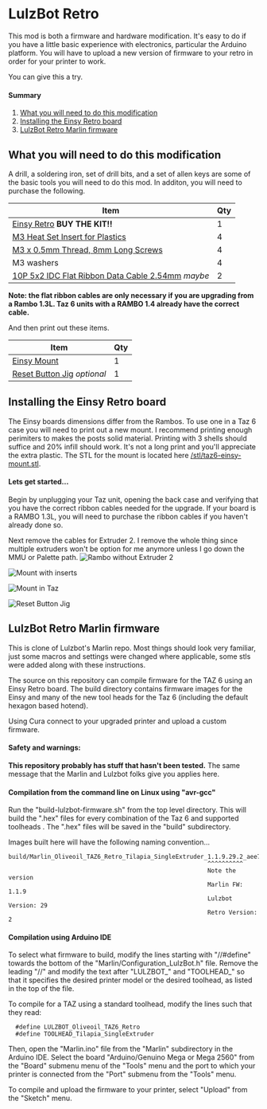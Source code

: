 # LulzBot Retro

This mod is both a firmware and hardware modification.  It's easy to do if you have a little basic experience with electronics, particular the Arduino platform.  You will have to upload a new version of firmware to your retro in order for your printer to work.


You can give this a try.

#### Summary
1. [What you will need to do this modification](#mod)
2. [Installing the Einsy Retro board](#einsy)
3. [LulzBot Retro Marlin firmware](#firmware)

<a name="mod"></a>
## What you will need to do this modification

A drill, a soldering iron, set of drill bits, and a set of allen keys are some of the basic tools you will need to do this mod.  In additon, you will need to purchase the following.

| Item                                                   | Qty |
| ------------------------------------------------------ | --- |
| [Einsy Retro][1] **BUY THE KIT!!**                     |   1 |
| [M3 Heat Set Insert for Plastics][2]                   |   4 |
| [M3 x 0.5mm Thread, 8mm Long Screws][3]                |   4 |
| M3 washers                                             |   4 |
| [10P 5x2 IDC Flat Ribbon Data Cable 2.54mm][4] _maybe_ |   2 |

**Note: the flat ribbon cables are only necessary if you are upgrading from a Rambo 1.3L.  Taz 6 units with a RAMBO 1.4 already have the correct cable.**

And then print out these items.

| Item                                           | Qty |
| ---------------------------------------------- | --- |
| [Einsy Mount][stl-1]                           |   1 |
| [Reset Button Jig][stl-2] _optional_           |   1 |

<a name="einsy"></a>
## Installing the Einsy Retro board

The Einsy boards dimensions differ from the Rambos.  To use one in a Taz 6 case you will need to print out a new mount.  I recommend printing enough perimiters to makes the posts solid material.  Printing with 3 shells should suffice and 20% infill should work.  It's not a long print and you'll appreciate the extra plastic.  The STL for the mount is located here  [/stl/taz6-einsy-mount.stl][stl-1].

#### Lets get started...

Begin by unplugging your Taz unit, opening the back case and verifying that you have the correct ribbon cables needed for the upgrade.  If your board is a RAMBO 1.3L, you will need to purchase the ribbon cables if you haven't already done so.

Next remove the cables for Extruder 2.  I remove the whole thing since multiple extruders won't be option for me anymore unless I go down the MMU or Palette path.
![Rambo without Extruder 2][img-1]

![Mount with inserts][img-2]

![Mount in Taz][img-3]

![Reset Button Jig][img-4]

<a name="firmware"></a>
## LulzBot Retro Marlin firmware

This is clone of Lulzbot's Marlin repo.  Most things should look very familiar, just some macros and settings were changed where applicable, some stls were added along with these instructions.

The source on this repository can compile firmware for the TAZ 6 using an Einsy Retro board.  The build directory contains firmware images for the Einsy and many of the new tool heads for the Taz 6 (including the default hexagon based hotend).  

Using Cura connect to your upgraded printer and upload a custom firmware.

#### Safety and warnings:

**This repository probably has stuff that hasn't been tested.**  The same message that the Marlin and Lulzbot folks give you applies here.

#### Compilation from the command line on Linux using "avr-gcc"

Run the "build-lulzbot-firmware.sh" from the top level directory. This will build the ".hex" files for every combination of the Taz 6 and supported toolheads . The ".hex" files will be saved in the "build" subdirectory.

Images built here will have the following naming convention...
```
build/Marlin_Oliveoil_TAZ6_Retro_Tilapia_SingleExtruder_1.1.9.29.2_aee71de48.hex
                                                        ^^^^^^^^^^
                                                        Note the version
                                                        Marlin FW: 1.1.9
                                                        Lulzbot Version: 29
                                                        Retro Version: 2                                     
```

#### Compilation using Arduino IDE

To select what firmware to build, modify the lines starting with "//#define" towards the bottom of the "Marlin/Configuration_LulzBot.h" file. Remove the leading "//" and modify the text after "LULZBOT_" and "TOOLHEAD_" so that it specifies the desired printer model or the desired toolhead, as listed in the top of the file.

To compile for a TAZ using a standard toolhead, modify the lines such that they read:
```
  #define LULZBOT_Oliveoil_TAZ6_Retro
  #define TOOLHEAD_Tilapia_SingleExtruder
```
Then, open the "Marlin.ino" file from the "Marlin" subdirectory in the Arduino IDE. Select the board "Arduino/Genuino Mega or Mega 2560" from the "Board" submenu menu of the "Tools" menu and the port to which your printer is connected from the "Port" submenu from the "Tools" menu.

To compile and upload the firmware to your printer, select "Upload" from the "Sketch" menu.


[1]: https://ultimachine.com/products/einsy-retro
[2]: https://www.mcmaster.com/catalog/124/3395
[3]: https://www.mcmaster.com/94500a222
[4]: https://www.amazon.com/gp/product/B07FZXKN4K/ref=oh_aui_detailpage_o01_s00?ie=UTF8&psc=1

[stl-1]: https://github.com/supermanny81/marlin-taz6-retro/blob/master/stl/taz6-einsy-mount.stl
[stl-2]: https://github.com/supermanny81/marlin-taz6-retro/blob/master/stl/reset-button-jig.stl

[img-1]: https://raw.githubusercontent.com/supermanny81/marlin-taz6-retro/master/media/taz6-rambo-1.3L.jpg
[img-2]: https://raw.githubusercontent.com/supermanny81/marlin-taz6-retro/master/media/mount-with-inserts.jpg
[img-3]: https://raw.githubusercontent.com/supermanny81/marlin-taz6-retro/master/media/mount-in-taz.jpg
[img-4]: https://raw.githubusercontent.com/supermanny81/marlin-taz6-retro/master/media/mount-in-taz.jpg
